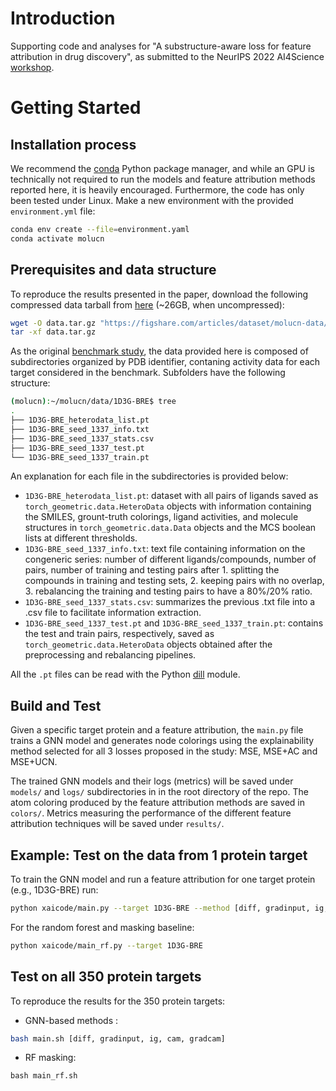 # Introduction 

Supporting code and analyses for "A substructure-aware loss for feature attribution in drug discovery", as submitted to the NeurIPS 2022 AI4Science [workshop](https://ai4sciencecommunity.github.io/).

# Getting Started

## Installation process

We recommend the [conda](https://docs.conda.io/en/latest/miniconda.html) Python package manager, and while an GPU is technically not required to run the models and feature attribution methods reported here, it is heavily encouraged. Furthermore, the code has only been tested under Linux. Make a new environment with the provided `environment.yml` file:

```bash
conda env create --file=environment.yaml
conda activate molucn
```

## Prerequisites and data structure

To reproduce the results presented in the paper, download the following compressed data tarball from [here](https://figshare.com/articles/dataset/molucn-data/21215477) (~26GB, when uncompressed):

```bash
wget -O data.tar.gz "https://figshare.com/articles/dataset/molucn-data/21215477?file=37624043"
tar -xf data.tar.gz
```

As the original [benchmark study](https://github.com/josejimenezluna/xaibench_tf), the data provided here is composed of subdirectories organized by PDB identifier, contaning activity data for each target considered in the benchmark. Subfolders have the following structure:


```bash
(molucn):~/molucn/data/1D3G-BRE$ tree
.
├── 1D3G-BRE_heterodata_list.pt
├── 1D3G-BRE_seed_1337_info.txt
├── 1D3G-BRE_seed_1337_stats.csv
├── 1D3G-BRE_seed_1337_test.pt
└── 1D3G-BRE_seed_1337_train.pt
```

An explanation for each file in the subdirectories is provided below:

- `1D3G-BRE_heterodata_list.pt`: dataset with all pairs of ligands saved as `torch_geometric.data.HeteroData` objects with information containing the SMILES, grount-truth colorings, ligand activities, and molecule structures in `torch_geometric.data.Data` objects and the MCS boolean lists at different thresholds. 
- `1D3G-BRE_seed_1337_info.txt`: text file containing information on the congeneric series: number of different ligands/compounds, number of pairs, number of training and testing pairs after 1. splitting the compounds in training and testing sets, 2. keeping pairs with no overlap, 3. rebalancing the training and testing pairs to have a 80%/20% ratio.
- `1D3G-BRE_seed_1337_stats.csv`: summarizes the previous .txt file into a .csv file to facilitate information extraction.
- `1D3G-BRE_seed_1337_test.pt` and `1D3G-BRE_seed_1337_train.pt`: contains the test and train pairs, respectively, saved as `torch_geometric.data.HeteroData` objects obtained after the preprocessing and rebalancing pipelines.


All the `.pt` files can be read with the Python [dill](https://pypi.org/project/dill/) module.


## Build and Test

Given a specific target protein and a feature attribution, the `main.py` file trains a GNN model and generates node colorings using the explainability method selected for all 3 losses proposed in the study: MSE, MSE+AC and MSE+UCN.

The trained GNN models and their logs (metrics) will be saved under `models/` and `logs/` subdirectories in in the root directory of the repo. The atom coloring produced by the feature attribution methods are saved in `colors/`. Metrics measuring the performance of the different feature attribution techniques will be saved under `results/`.

## Example: Test on the data from 1 protein target

To train the GNN model and run a feature attribution for one target protein (e.g., 1D3G-BRE) run:

```bash
python xaicode/main.py --target 1D3G-BRE --method [diff, gradinput, ig, cam, gradcam]
```

For the random forest and masking baseline:

```bash
python xaicode/main_rf.py --target 1D3G-BRE
```


## Test on all 350 protein targets

To reproduce the results for the 350 protein targets:
- GNN-based methods :

```bash
bash main.sh [diff, gradinput, ig, cam, gradcam]
```


- RF masking:

```
bash main_rf.sh
```

